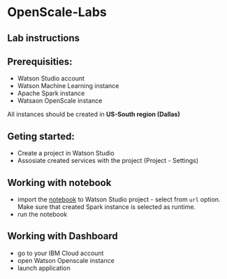# OpenScale-Labs
## Lab instructions

## Prerequisities:
- Watson Studio account
- Watson Machine Learning instance
- Apache Spark instance
- Watsaon OpenScale instance

All instances should be created in **US-South region (Dallas)**

## Geting started:
- Create a project in Watson Studio
- Assosiate created services with the project (Project - Settings)


## Working with notebook
- import the [notebook](https://github.com/pmservice/OpenScale-Labs/blob/master/FutureSkillsAcademy/Watson%20OpenScale%20and%20Machine%20Learning.ipynb) to Watson Studio project - select from `url` option. Make sure that created Spark instance is selected as runtime.
- run the notebook


## Working with Dashboard
- go to your IBM Cloud account
- open Watson Openscale instance
- launch application



